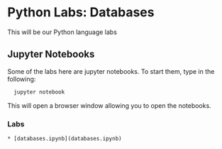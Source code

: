 # Python Labs: Databases

This will be our Python language labs



## Jupyter Notebooks

Some of the labs here are jupyter notebooks. To start them, type in the following:

```bash
  jupyter notebook
```


This will open a browser window allowing you to open the notebooks. 


### Labs

    * [databases.ipynb](databases.ipynb)
